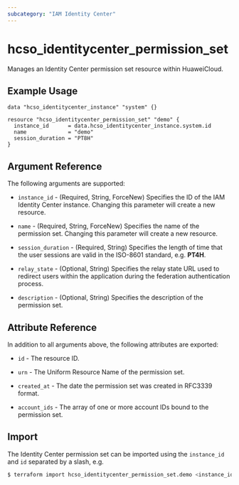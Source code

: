 ```yaml
---
subcategory: "IAM Identity Center"
---
```


# hcso_identitycenter_permission_set

Manages an Identity Center permission set resource within HuaweiCloud.  

## Example Usage

```hcl
data "hcso_identitycenter_instance" "system" {}

resource "hcso_identitycenter_permission_set" "demo" {
  instance_id      = data.hcso_identitycenter_instance.system.id
  name             = "demo"
  session_duration = "PT8H"
}
```

## Argument Reference

The following arguments are supported:

* `instance_id` - (Required, String, ForceNew) Specifies the ID of the IAM Identity Center instance.
  Changing this parameter will create a new resource.

* `name` - (Required, String, ForceNew) Specifies the name of the permission set.
  Changing this parameter will create a new resource.

* `session_duration` - (Required, String) Specifies the length of time that the user sessions are valid in the
  ISO-8601 standard, e.g. **PT4H**.

* `relay_state` - (Optional, String) Specifies the relay state URL used to redirect users within the application during
  the federation authentication process.

* `description` - (Optional, String) Specifies the description of the permission set.

## Attribute Reference

In addition to all arguments above, the following attributes are exported:

* `id` - The resource ID.

* `urn` - The Uniform Resource Name of the permission set.

* `created_at` - The date the permission set was created in RFC3339 format.

* `account_ids` - The array of one or more account IDs bound to the permission set.

## Import

The Identity Center permission set can be imported using the `instance_id` and `id` separated by a slash, e.g.

```bash
$ terraform import hcso_identitycenter_permission_set.demo <instance_id>/<id>
```
